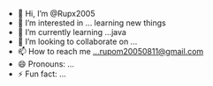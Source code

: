 - 👋 Hi, I’m @Rupx2005
- 👀 I’m interested in ... learning new things
- 🌱 I’m currently learning ...java
- 💞️ I’m looking to collaborate on ...
- 📫 How to reach me ...rupom20050811@gmail.com
- 😄 Pronouns: ...
- ⚡ Fun fact: ...

<!---
Rupx2005/Rupx2005 is a ✨ special ✨ repository because its `README.md` (this file) appears on your GitHub profile.
You can click the Preview link to take a look at your changes.
--->
